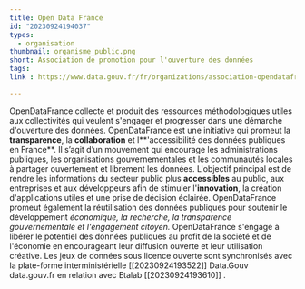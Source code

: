 ```yaml
---
title: Open Data France
id: "20230924194037"
types:
  - organisation
thumbnail: organisme_public.png
short: Association de promotion pour l'ouverture des données
tags:
link : https://www.data.gouv.fr/fr/organizations/association-opendatafrance/

---
```


OpenDataFrance collecte et produit des ressources méthodologiques utiles aux collectivités qui veulent s'engager et progresser dans une démarche d'ouverture des données.
OpenDataFrance est une initiative qui promeut la **transparence**, la **collaboration** et l**'accessibilité des données publiques en France**. Il s’agit d’un mouvement qui encourage les administrations publiques, les organisations gouvernementales et les communautés locales à partager ouvertement et librement les données. 
L'objectif principal est de rendre les informations du secteur public plus **accessibles** au public, aux entreprises et aux développeurs afin de stimuler l'**innovation**, la création d'applications utiles et une prise de décision éclairée. OpenDataFrance promeut également la réutilisation des données publiques pour soutenir le développement _économique, la recherche, la transparence gouvernementale et l'engagement citoyen._ OpenDataFrance s'engage à libérer le potentiel des données publiques au profit de la société et de l'économie en encourageant leur diffusion ouverte et leur utilisation créative.
Les jeux de données sous licence ouverte sont synchronisés avec la plate-forme interministérielle [[20230924193522]] Data.Gouv data.gouv.fr en relation avec Etalab [[20230924193610]] .
